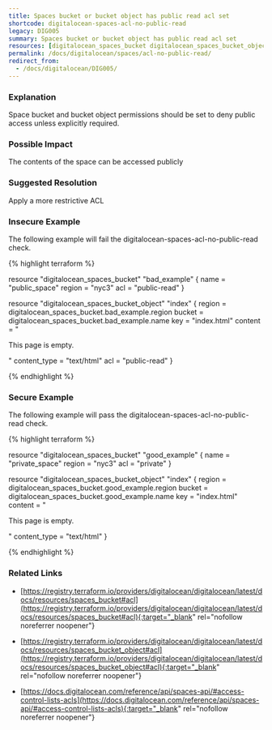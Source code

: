 ```yaml
---
title: Spaces bucket or bucket object has public read acl set
shortcode: digitalocean-spaces-acl-no-public-read
legacy: DIG005
summary: Spaces bucket or bucket object has public read acl set 
resources: [digitalocean_spaces_bucket digitalocean_spaces_bucket_object] 
permalink: /docs/digitalocean/spaces/acl-no-public-read/
redirect_from: 
  - /docs/digitalocean/DIG005/
---
```


### Explanation


Space bucket and bucket object permissions should be set to deny public access unless explicitly required.


### Possible Impact
The contents of the space can be accessed publicly

### Suggested Resolution
Apply a more restrictive ACL


### Insecure Example

The following example will fail the digitalocean-spaces-acl-no-public-read check.

{% highlight terraform %}

resource "digitalocean_spaces_bucket" "bad_example" {
  name   = "public_space"
  region = "nyc3"
  acl    = "public-read"
}

resource "digitalocean_spaces_bucket_object" "index" {
  region       = digitalocean_spaces_bucket.bad_example.region
  bucket       = digitalocean_spaces_bucket.bad_example.name
  key          = "index.html"
  content      = "<html><body><p>This page is empty.</p></body></html>"
  content_type = "text/html"
  acl          = "public-read"
}

{% endhighlight %}



### Secure Example

The following example will pass the digitalocean-spaces-acl-no-public-read check.

{% highlight terraform %}

resource "digitalocean_spaces_bucket" "good_example" {
  name   = "private_space"
  region = "nyc3"
  acl    = "private"
}
  
resource "digitalocean_spaces_bucket_object" "index" {
  region       = digitalocean_spaces_bucket.good_example.region
  bucket       = digitalocean_spaces_bucket.good_example.name
  key          = "index.html"
  content      = "<html><body><p>This page is empty.</p></body></html>"
  content_type = "text/html"
}

{% endhighlight %}



### Related Links


- [https://registry.terraform.io/providers/digitalocean/digitalocean/latest/docs/resources/spaces_bucket#acl](https://registry.terraform.io/providers/digitalocean/digitalocean/latest/docs/resources/spaces_bucket#acl){:target="_blank" rel="nofollow noreferrer noopener"}

- [https://registry.terraform.io/providers/digitalocean/digitalocean/latest/docs/resources/spaces_bucket_object#acl](https://registry.terraform.io/providers/digitalocean/digitalocean/latest/docs/resources/spaces_bucket_object#acl){:target="_blank" rel="nofollow noreferrer noopener"}

- [https://docs.digitalocean.com/reference/api/spaces-api/#access-control-lists-acls](https://docs.digitalocean.com/reference/api/spaces-api/#access-control-lists-acls){:target="_blank" rel="nofollow noreferrer noopener"}


